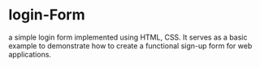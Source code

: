 # login-Form
 a simple login form implemented using HTML, CSS. It serves as a basic example to demonstrate how to create a functional sign-up form for web applications.
